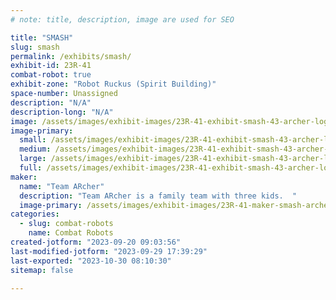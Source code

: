 ```yaml
---
# note: title, description, image are used for SEO

title: "SMASH"
slug: smash
permalink: /exhibits/smash/
exhibit-id: 23R-41
combat-robot: true
exhibit-zone: "Robot Ruckus (Spirit Building)"
space-number: Unassigned
description: "N/A"
description-long: "N/A"
image: /assets/images/exhibit-images/23R-41-exhibit-smash-43-archer-logo-6360-large.jpg
image-primary: 
  small: /assets/images/exhibit-images/23R-41-exhibit-smash-43-archer-logo-6360-small.jpg
  medium: /assets/images/exhibit-images/23R-41-exhibit-smash-43-archer-logo-6360-medium.jpg
  large: /assets/images/exhibit-images/23R-41-exhibit-smash-43-archer-logo-6360-large.jpg
  full: /assets/images/exhibit-images/23R-41-exhibit-smash-43-archer-logo-6360-full.jpg
maker: 
  name: "Team ARcher"
  description: "Team ARcher is a family team with three kids.  "
  image-primary: /assets/images/exhibit-images/23R-41-maker-smash-archer-logo-medium.jpg
categories: 
  - slug: combat-robots
    name: Combat Robots
created-jotform: "2023-09-20 09:03:56"
last-modified-jotform: "2023-09-29 17:39:29"
last-exported: "2023-10-30 08:10:30"
sitemap: false

---
```

